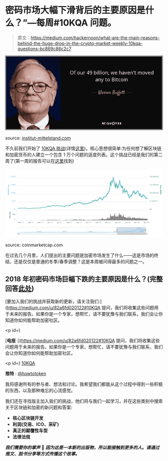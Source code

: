# 密码市场大幅下滑背后的主要原因是什么？”—每周#10KQA 问题。

> 原文：<https://medium.com/hackernoon/what-are-the-main-reasons-behind-the-huge-drop-in-the-crypto-market-weekly-10kqa-questions-bc869c86c2c7>

![](img/d1e86466acaf8fb331f437b1075c1fbd.png)

source: [institut-mittelstand.com](http://institut-mittelstand.com)

不久前我们开始了 [10KQA 挑战](https://howtotoken.com/all-questions/)(详情[这里](https://hackernoon.com/the-10-000-question-challenge-your-blockchain-journey-starts-here-98829f6b3cbc))。核心思想很简单:为任何想了解区块链和加密货币的人建立一个包含 1 万个问题的适度列表。这个挑战已经是我们的第二周了(第一周的报告可以在[这里](https://hackernoon.com/weekly-top-5-questions-about-making-a-profit-with-crypto-10kqa-challenge-602cce953a7e)找到)

![](img/891f78aeedb2609e2c1caaed8f3a1611.png)

source: coinmarketcap.com

在过去几个月里，人们提出的主要问题是加密市场发生了什么——这是市场的终结，还是仅仅是普通的冬季/春季调整？这是本周被问得最多的问题之一。

## 2018 年初密码市场巨幅下跌的主要原因是什么？(完整回答[此处](https://howtotoken.com/question/main-reasons-huge-drop-crypto-market-beggining-2018/))

[要加入我们的挑战并获取新的更新，请关注我们:](https://medium.com/u/82a6fd020122#10KQA </strong>提问，我们将收集这些问题用于未来的报告。如果你是一个专家，想帮忙，请不要犹豫与我们联系，我们会让你知道你如何能帮助加密社区。</p><p id=)

[**电报** :](https://medium.com/u/82a6fd020122#10KQA </strong>提问，我们将收集这些问题用于未来的报告。如果你是一个专家，想帮忙，请不要犹豫与我们联系，我们会让你知道你如何能帮助加密社区。</p><p id=) [10KQA](http://t.me/TENKQA)

**推特** : [@howtotoken](http://twitter.com/howtotoken)

我将感谢所有的参与者、想法和讨论。我希望我们都能从这个过程中得到一些积极的东西，以及那种难忘的心流感觉。

我们还在寻找版主加入我们的挑战，他们将与我们一起学习，并在这些类别中搜索关于区块链和加密的新问题和答案:

*   **核心区块链开发**
*   **利润(交易、ICO、采矿)**
*   **真正的颠覆性车型**
*   **法律法规**

***我们需要你的掌声*** 👏 ***因为这是一本新的出版物，所以能接触到更多的人。请通过推文、脸书分享等方式传播这个故事。***